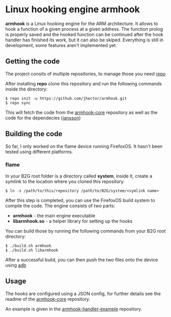 # Linux hooking engine armhook
**armhook** is a Linux hooking engine for the ARM architecture. It allows to hook a function of a given process at a given address. The function prolog is properly saved and the hooked function can be continued after the hook handler has finished its work, but it can also be skiped. Everything is still in development, some features aren't implemented yet.

## Getting the code
The project consits of multiple repositories, to manage those you need [repo](http://source.android.com/source/downloading.html#installing-repo)

After installing **repo** clone this repository and run the following commands inside the directory:
```
$ repo init -u https://github.com/jhector/armhook.git
$ repo sync
```
This will fetch the code from the [armhook-core](https://github.com/jhector/armhook-core) repository as well as the code for the dependecies ([jansson](https://github.com/akheron/jansson))

## Building the code
So far, I only worked on the flame device running FirefoxOS. It hasn't been tested using different platforms.

### flame
In your B2G root folder is a directory called **system**, inside it, create a symlink to the location where you cloned this repository.
```
$ ln -s /path/to/this/repository /path/to/B2G/system/<symlink name>
```
After this step is completed, you can use the FirefoxOS build system to compile the code. The engine consists of two parts:
  * **armhook** - the main engine executable
  * **libarmhook.so** - a helper library for setting up the hooks

You can build those by running the following commands from your B2G root directory:
```
$ ./build.sh armhook
$ ./build.sh libarmhook
```

After a successful build, you can then push the two files onto the device using [adb](http://developer.android.com/tools/help/adb.html)

## Usage
The hooks are configured using a JSON config, for further details see the readme of the [armhook-core](https://github.com/jhector/armhook-core) repository.

An example is given in the [armhook-handler-example](https://github.com/jhector/armhook-handler-example) repository.
